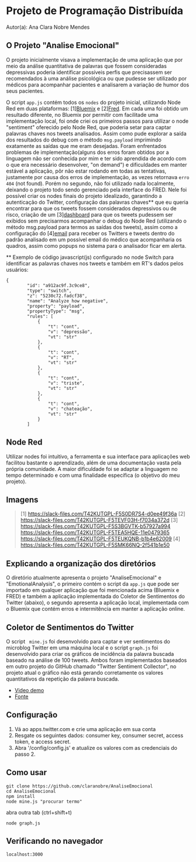# Projeto de Programação Distribuída
Autor(a): Ana Clara Nobre Mendes

## O Projeto "Analise Emocional"

O projeto inicialmente visava a implementação de uma aplicação que por meio da análise quantitativa de palavras que fossem consideradas depressivas poderia identificar possíveis perfis que precisassem ser recomendados à uma análise psicológica ou que pudesse ser utilizado por médicos para acompanhar pacientes e analisarem a variação de humor dos seus pacientes.

O script ```app.js``` contém todos os ```nodes``` do projeto inicial, utilizando Node Red em duas plataformas: [1][Bluemix](https://slack-files.com/T42KUTGPL-F5S0DR7S4-d0ee49f36a) e [2][Fred](https://slack-files.com/T42KUTGPL-F5TEVF03H-f7034a372d). Em cada uma foi obtido um resultado diferente, no Bluemix por permitir com facilitade uma implementação local, foi onde criei os primeiros passos para utilizar o node "sentiment" oferecido pelo Node Red, que poderia setar para captar palavras chaves nos tweets analisados. Assim como pude explorar a saída dos resultados do debug com o método ```msg.payload``` imprimindo exatamente as saídas que me eram desejadas.
Foram enfrentados problemas de implementação(alguns dos erros foram obtidos por a linguagem não ser conhecida por mim e ter sido aprendida de acordo com o que era necessário desenvolver, "on demand") e dificuldades em manter estável a aplicação, pôr não estar rodando em todas as tentativas, justamente por causa dos erros de implementação, as vezes retornava ```erro 404``` (not found).
Porém no segundo, não foi utilizado nada localmente, deixando o projeto todo sendo gerenciado pela interface do FRED. Nele foi possível criar os nodes finais do projeto idealizado, garantindo a autenticação do Twitter, configuração das palavras chaves** que eu queria encontrar para que os tweets fossem considerados depressivos ou de risco, criação de um [3][dashboard](https://slack-files.com/T42KUTGPL-F5S3BGVTK-b57927a994) para que os tweets pudessem ser exibidos sem precisarmos acompanhar o debug do Node Red (utilizando o método msg.payload para termos as saídas dos tweets), assim como a configuração do [4][email](https://slack-files.com/T42KUTGPL-F5SMK66NQ-2f541b1e50) para receber os Twitters e tweets dentro do padrão analisado em um possível email do médico que acompanharia os quadros, assim como popups no sistema para o analisador ficar em alerta.

** Exemplo de código javascript(js) configurado no node Switch para identificar as palavras chaves nos tweets e também em RT's dados pelos usuários:
```
{
        "id": "a912ac9f.3c9ce8",
        "type": "switch",
        "z": "5230c72.fadcf38",
        "name": "Analyze how negative",
        "property": "payload",
        "propertyType": "msg",
        "rules": [
            {
                "t": "cont",
                "v": "depressão",
                "vt": "str"
            },
            {
                "t": "cont",
                "v": "RT",
                "vt": "str"
            },
            {
                "t": "cont",
                "v": "triste",
                "vt": "str"
            },
            {
                "t": "cont",
                "v": "chateação",
                "vt": "str"
            }
        ]
```

## Node Red
Utilizar nodes foi intuitivo, a ferramenta e sua interface para aplicações web facilitou bastante o aprendizado, além de uma documentação vasta pela própria comunidade. A maior dificuldade foi se adaptar a linguagem no tempo determinado e com uma finalidade específica (o objetivo do meu projeto).

## Imagens

> [1] https://slack-files.com/T42KUTGPL-F5S0DR7S4-d0ee49f36a
> [2] https://slack-files.com/T42KUTGPL-F5TEVF03H-f7034a372d 
> [3] https://slack-files.com/T42KUTGPL-F5S3BGVTK-b57927a994
> 	  https://slack-files.com/T42KUTGPL-F5TEA5HQE-11e0479365
>     https://slack-files.com/T42KUTGPL-F5TEUKQNB-b1b4e62009
> [4] https://slack-files.com/T42KUTGPL-F5SMK66NQ-2f541b1e50	
	

## Explicando a organização dos diretórios

O diretório atualmente apresenta o projeto "AnaliseEmocional" e "EmotionalAnalysis", o primeiro contém o script da ```app.js``` que pode ser importado em qualquer aplicação que foi mencionada acima (Bluemix e FRED) e também a aplicação implementada do Coletor de Sentimentos do Twitter (abaixo), o segundo apresenta a aplicação local, implementada com o Bluemix que contém erros e intermitência em manter a aplicação online.

## Coletor de Sentimentos do Twitter

O script ``` mine.js``` foi desenvolvido para captar e ver sentimentos do microblog Twitter em uma máquina local e o script ```graph.js``` foi desenvolvido para criar os gráficos de incidência da palavra buscada baseado na análise de 100 tweets. Ambos foram implementados baseados em outro projeto do GitHub chamado "Twitter Sentiment Collector", no projeto atual o gráfico não está gerando corretamente os valores quantitativos da repetição da palavra buscada.

* [Video demo](https://www.youtube.com/watch?v=VsPk9lWuktg)
* [Fonte](https://github.com/kirkins/Twitter-Sentiment-Collector)

## Configuração
1. Vá ao apps.twitter.com e crie uma aplicação em sua conta
2. Resgate os seguintes dados: consumer key, consumer secret, access token, e access secret.
3. Abra '/config/config.js' e atualize os valores com as credenciais do passo 2.

## Como usar
    git clone https://github.com/claranobre/AnaliseEmocional
    cd AnaliseEmocional
    npm install
    node mine.js "procurar termo"
    
abra outra tab (ctrl+shift+t)
    
    node graph.js

## Verificando no navegador
``` 
localhost:3000
```